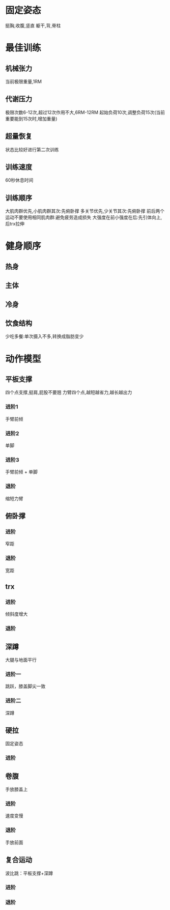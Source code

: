 # 固定姿态
挺胸,收腹,竖直
躯干,背,脊柱

# 最佳训练
## 机械张力
当前极限重量,1RM
## 代谢压力
极限次数6-12次,超过12次作用不大,6RM-12RM
起始负荷10次,调整负荷15次(当前重要能到15次时,增加重量)
## 超量恢复
状态比较好进行第二次训练
## 训练速度
60秒休息时间
## 训练顺序
大肌肉群优先,小肌肉群其次:先俯卧撑
多关节优先,少关节其次:先俯卧撑
前后两个运动不要使用相同肌肉群:避免疲劳造成损失
大强度在前小强度在后:先引体向上,后trx拉伸
#  健身顺序
## 热身
## 主体
## 冷身
## 饮食结构
少吃多餐:单次摄入不多,转换成脂肪变少

# 动作模型
## 平板支撑
四个点支撑,挺肩,屁股不要翘
力臂四个点,越短越省力,越长越出力
### 进阶1
手臂前倾

### 进阶2
单脚

### 进阶3
手臂前倾 + 单脚

### 退阶
缩短力臂

## 俯卧撑
### 进阶
窄距

### 退阶
宽距

## trx

### 进阶
倾斜度增大
### 退阶

## 深蹲
大腿与地面平行
### 进阶一
跳跃，膝盖脚尖一致

### 进阶二
深蹲

## 硬拉
固定姿态
### 进阶

## 卷腹
手放膝盖上
### 进阶
速度变慢

### 退阶
手放前面

## 复合运动
波比跳：平板支撑+深蹲

### 进阶

### 退阶